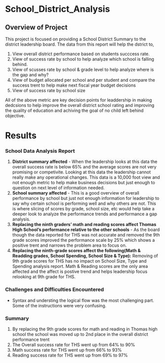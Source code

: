 # School_District_Analysis
## Overview of Project
This project is focused on providing a School District Summary to the district leadership board. The data from this report will help the dstrict to,

1. View overall district performance based on students succcess rate. 
2. View of success rate by school to help analyze which school is falling behind.
3. View of scusses rate by school & grade level to help analyze where is the gap and why? 
4. View of budget allocated per school and per student and compare the success trent to help make next fiscal year budget decisions
5. View of success rate by school size 

All of the above metric are key decision points for leaddership in making dedcsions to help improve the overall district school rating and improving the quality of education and achiving the goal of no child left behind objective.
  


# Results
### School Data Analysis Report
1.  **District summary affected** - When the leadership looks at this data the overall success rate is below 65% and the average scores are not very promising or competivite. Looking at this data the leadership cannot really make any operational changes. This data is a 10,000 foot view and not enough metric to help make business decisions but just enough to question on next level of information needed.
2.  **School summary affected** - This is a good overview of overall performance by school but just not enough information for leadership to say why certain school is performing well and why others are not. This is where slicing of scores by grade, school size, etc would help take a deeper look to analyze the performance trends and performance a gap analysis.
3.  **Replacing the ninth graders’ math and reading scores affect Thomas High School’s performance relative to the other schools** - As the board though the data reported for THS was not accurate and removed the 9th grade scores improved the performance scale by 25% which shows a positive trent and narrows the problem area to focus on.
4.  **Replacing the ninth-grade scores affect the following(Math & Readding grades, School Spending, School Size & Type):** Removing of 9th grade scores for THS has no impact on School Size, Type and Spending analysis report. Math & Reading scores are the only area affected and the affect is postive trend and helps leadership focus relooking at 9th grade for THS.

                                                                                                                                                                     
### Challenges and Difficulties Encountered
* Syntax and understing the logical flow was the most challenging part. Some of the instructions were very confusing.

### Summary
1. By replacing the 9th grade scores for math and reading in Thomas high school the school was moved up to 2nd place in the overall district performance trent
2. The Overall success rate for THS went up from 64% to 90%
3. Math success rate for THS went up from 66% to 93%
4. Reading success rate for THS went up from 69% to 97%



